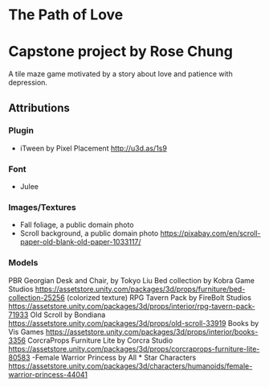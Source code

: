 # The Path of Love
# Capstone project by Rose Chung

A tile maze game motivated by a story about love and patience with depression.

## Attributions
### Plugin
- iTween by Pixel Placement http://u3d.as/1s9

### Font
- Julee

### Images/Textures
- Fall foliage, a public domain photo
- Scroll background, a public domain photo https://pixabay.com/en/scroll-paper-old-blank-old-paper-1033117/

### Models
PBR Georgian Desk and Chair, by Tokyo Liu 
Bed collection by Kobra Game Studios https://assetstore.unity.com/packages/3d/props/furniture/bed-collection-25256 (colorized texture)
RPG Tavern Pack by FireBolt Studios https://assetstore.unity.com/packages/3d/props/interior/rpg-tavern-pack-71933
Old Scroll by Bondiana https://assetstore.unity.com/packages/3d/props/old-scroll-33919
Books by Vis Games https://assetstore.unity.com/packages/3d/props/interior/books-3356
CorcraProps Furniture Lite by Corcra Studio https://assetstore.unity.com/packages/3d/props/corcraprops-furniture-lite-80583
-Female Warrior Princess by All * Star Characters https://assetstore.unity.com/packages/3d/characters/humanoids/female-warrior-princess-44041